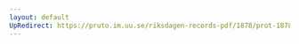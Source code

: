 ```yaml
---
layout: default
UpRedirect: https://pruto.im.uu.se/riksdagen-records-pdf/1878/prot-1878--fk--034/prot-1878--fk--034_007.pdf
---
```

